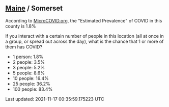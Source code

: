 
## [Maine](/united-states/maine) / Somerset

According to [MicroCOVID.org](http://microcovid.org),
the "Estimated Prevalence" of COVID in this county is 1.8%

If you interact with a certain number of people in this location
(all at once in a group, or spread out across the day), what is the chance that
1 or more of them has COVID?

- 1 person: 1.8%
- 2 people: 3.5%
- 3 people: 5.2%
- 5 people: 8.6%
- 10 people: 16.4%
- 25 people: 36.2%
- 100 people: 83.4%

Last updated: 2021-11-17 00:35:59.175223 UTC
